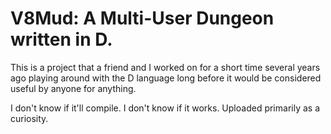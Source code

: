 # V8Mud: A Multi-User Dungeon written in D.

This is a project that a friend and I worked on for a short time several years ago playing around with the D language long before it would be considered useful by anyone for anything.

I don't know if it'll compile. I don't know if it works. Uploaded primarily as a curiosity.